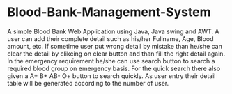 # Blood-Bank-Management-System
A simple Blood Bank Web Application using Java, Java swing and AWT.
A user can add their complete detail such as his/her Fullname, Age, Blood amount, etc. 
If sometime user put wrong detail by mistake than he/she can clear the detail by clikcing on clear button and than fill the right detail again.
In the emergency requirement he/she can use search button to search a required blood group on emergency basis.
For the quick search there also given a A+ B+ AB- O+ button to search quickly.
As user entry their detail table will be generated according to the number of user.
